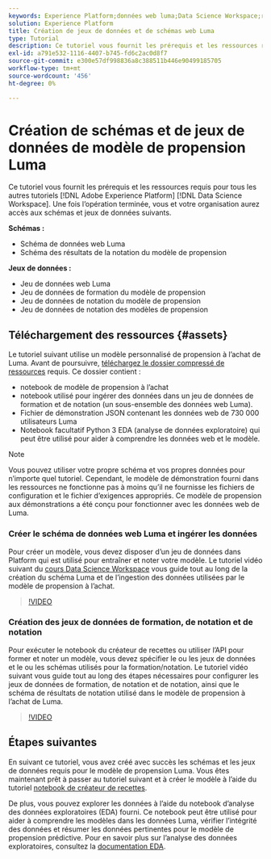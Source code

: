 ```yaml
---
keywords: Experience Platform;données web luma;Data Science Workspace;rubriques les plus consultées;recettes;données de démonstration;données web de démonstration;données luma
solution: Experience Platform
title: Création de jeux de données et de schémas web Luma
type: Tutorial
description: Ce tutoriel vous fournit les prérequis et les ressources requis pour le modèle de propension aux démonstrations Luma.
exl-id: a791e532-1116-4407-b745-fd6c2ac0d8f7
source-git-commit: e300e57df998836a8c388511b446e90499185705
workflow-type: tm+mt
source-wordcount: '456'
ht-degree: 0%

---
```


# Création de schémas et de jeux de données de modèle de propension Luma

Ce tutoriel vous fournit les prérequis et les ressources requis pour tous les autres tutoriels [!DNL Adobe Experience Platform] [!DNL Data Science Workspace]. Une fois l’opération terminée, vous et votre organisation aurez accès aux schémas et jeux de données suivants.

**Schémas :**

- Schéma de données web Luma
- Schéma des résultats de la notation du modèle de propension

**Jeux de données :**

- Jeu de données web Luma
- Jeu de données de formation du modèle de propension
- Jeu de données de notation du modèle de propension
- Jeu de données de notation des modèles de propension

## Téléchargement des ressources {#assets}

Le tutoriel suivant utilise un modèle personnalisé de propension à l’achat de Luma. Avant de poursuivre, [téléchargez le dossier compressé de ressources](https://experienceleague.adobe.com/docs/platform-learn/assets/DSW-course-sample-assets.zip) requis. Ce dossier contient :

- notebook de modèle de propension à l’achat
- notebook utilisé pour ingérer des données dans un jeu de données de formation et de notation (un sous-ensemble des données web Luma).
- Fichier de démonstration JSON contenant les données web de 730 000 utilisateurs Luma
- Notebook facultatif Python 3 EDA (analyse de données exploratoire) qui peut être utilisé pour aider à comprendre les données web et le modèle.

>[!NOTE]
>
> Vous pouvez utiliser votre propre schéma et vos propres données pour n’importe quel tutoriel. Cependant, le modèle de démonstration fourni dans les ressources ne fonctionne pas à moins qu’il ne fournisse les fichiers de configuration et le fichier d’exigences appropriés. Ce modèle de propension aux démonstrations a été conçu pour fonctionner avec les données web de Luma.

### Créer le schéma de données web Luma et ingérer les données

Pour créer un modèle, vous devez disposer d’un jeu de données dans Platform qui est utilisé pour entraîner et noter votre modèle. Le tutoriel vidéo suivant du [cours Data Science Workspace](https://experienceleague.adobe.com/?recommended=ExperiencePlatform-U-1-2021.1.dsw&amp;lang=fr) vous guide tout au long de la création du schéma Luma et de l’ingestion des données utilisées par le modèle de propension à l’achat.

>[!VIDEO](https://video.tv.adobe.com/v/333312)

### Création des jeux de données de formation, de notation et de notation

Pour exécuter le notebook du créateur de recettes ou utiliser l’API pour former et noter un modèle, vous devez spécifier le ou les jeux de données et le ou les schémas utilisés pour la formation/notation. Le tutoriel vidéo suivant vous guide tout au long des étapes nécessaires pour configurer les jeux de données de formation, de notation et de notation, ainsi que le schéma de résultats de notation utilisé dans le modèle de propension à l’achat de Luma.

>[!VIDEO](https://video.tv.adobe.com/v/333426)

## Étapes suivantes

En suivant ce tutoriel, vous avez créé avec succès les schémas et les jeux de données requis pour le modèle de propension Luma. Vous êtes maintenant prêt à passer au tutoriel suivant et à créer le modèle à l’aide du tutoriel [notebook de créateur de recettes](../jupyterlab/create-a-model.md).

De plus, vous pouvez explorer les données à l’aide du notebook d’analyse des données exploratoires (EDA) fourni. Ce notebook peut être utilisé pour aider à comprendre les modèles dans les données Luma, vérifier l’intégrité des données et résumer les données pertinentes pour le modèle de propension prédictive. Pour en savoir plus sur l’analyse des données exploratoires, consultez la [documentation EDA](../jupyterlab/eda-notebook.md).
